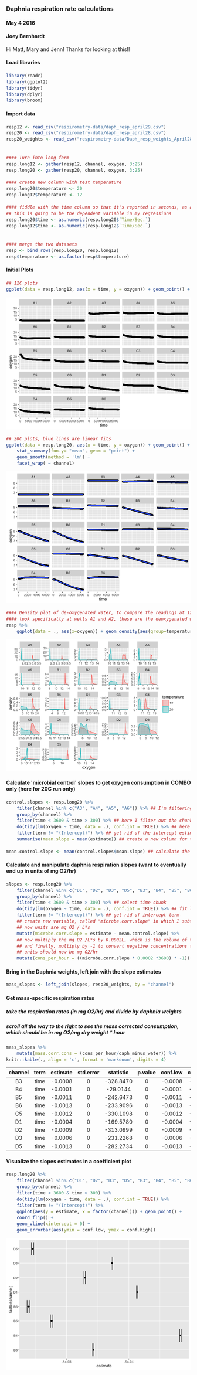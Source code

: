 ### Daphnia respiration rate calculations
#### May 4 2016
#### Joey Bernhardt


Hi Matt, Mary and Jenn! Thanks for looking at this!!

#### Load libraries

```r
library(readr)
library(ggplot2)
library(tidyr)
library(dplyr)
library(broom)
```

#### Import data

```r
resp12 <- read_csv("respirometry-data/daph_resp_april29.csv")
resp20 <- read_csv("respirometry-data/daph_resp_april28.csv")
resp20_weights <- read_csv("respirometry-data/Daph_resp_weights_April28.csv")


#### Turn into long form
resp.long12 <- gather(resp12, channel, oxygen, 3:25)
resp.long20 <- gather(resp20, channel, oxygen, 3:25)

#### create new column with test temperature
resp.long20$temperature <- 20
resp.long12$temperature <- 12

#### fiddle with the time column so that it's reported in seconds, as a numeric variable
## this is going to be the dependent variable in my regressions
resp.long20$time <- as.numeric(resp.long20$`Time/Sec.`)
resp.long12$time <- as.numeric(resp.long12$`Time/Sec.`)


#### merge the two datasets
resp <- bind_rows(resp.long20, resp.long12)
resp$temperature <- as.factor(resp$temperature)
```


#### Initial Plots

```r
## 12C plots
ggplot(data = resp.long12, aes(x = time, y = oxygen)) + geom_point() + facet_wrap( ~ channel)
```

![](05_Respiration_calcs_files/figure-html/unnamed-chunk-3-1.png)<!-- -->

```r
## 20C plots, blue lines are linear fits
ggplot(data = resp.long20, aes(x = time, y = oxygen)) + geom_point() +
	stat_summary(fun.y= "mean", geom = "point") +
	geom_smooth(method = 'lm') + 
	facet_wrap( ~ channel)
```

![](05_Respiration_calcs_files/figure-html/unnamed-chunk-3-2.png)<!-- -->

```r
#### Density plot of de-oxygenated water, to compare the readings at 12 and 20C
#### look specifically at wells A1 and A2, these are the deoxygenated water
resp %>% 
	ggplot(data = ., aes(x=oxygen)) + geom_density(aes(group=temperature, colour=temperature, fill=temperature), alpha=0.3) + facet_wrap( ~ channel, scales = "free")
```

![](05_Respiration_calcs_files/figure-html/unnamed-chunk-3-3.png)<!-- -->


#### Calculate 'microbial control' slopes to get oxygen consumption in COMBO only (here for 20C run only)

```r
control.slopes <- resp.long20 %>% 
	filter(channel %in% c("A3", "A4", "A5", "A6")) %>% ## I'm filtering out only the A row, b/c these were my plain COMBO wells
	group_by(channel) %>% 
	filter(time < 3600 & time > 300) %>% ## here I filter out the chunk of time between 5 minutes and one hour
	do(tidy(lm(oxygen ~ time, data = .), conf.int = TRUE)) %>% ## here I fit a linear model of oxygen concentration as a function of time, for each well
	filter(term != "(Intercept)") %>% ## get rid of the intercept estimate
	summarise(mean.slope = mean(estimate)) ## create a new column for the mean slope

mean.control.slope <- mean(control.slopes$mean.slope) ## calculate the mean control slope
```
#### Calculate and manipulate daphnia respiration slopes (want to eventually end up in units of mg O2/hr)

```r
slopes <- resp.long20 %>% 
	filter(channel %in% c("D1", "D2", "D3", "D5", "B3", "B4", "B5", "B6", "C5")) %>% ## pull out the wells where it looks like the measurements worked
	group_by(channel) %>% 
	filter(time < 3600 & time > 300) %>% ## select time chunk
	do(tidy(lm(oxygen ~ time, data = .), conf.int = TRUE)) %>% ## fit linear models, grouped by channel
	filter(term != "(Intercept)") %>% ## get rid of intercept term
	## create new variable, called "microbe.corr.slope" in which I subtract the mean of the COMBO only slopes, correcting for microbial respiration
	## now units are mg O2 / L*s
	mutate(microbe.corr.slope = estimate - mean.control.slope) %>% 
	## now multiply the mg O2 /L*s by 0.0002L, which is the volume of the wells, and by 3600s, to convert my metric in seconds to hours
	## and finally, multiply by -1 to convert negative concentrations to a positive respiration value
	## units should now be mg O2/hr
	mutate(cons_per_hour = ((microbe.corr.slope * 0.0002 *3600) * -1)) 
```

#### Bring in the Daphnia weights, left join with the slope estimates

```r
mass_slopes <- left_join(slopes, resp20_weights, by = "channel")
```
#### Get mass-specific respiration rates
##### take the respiration rates (in mg O2/hr) and divide by daphnia weights
##### scroll all the way to the right to see the mass corrected consumption, which should be in mg O2/mg dry weight * hour

```r
mass_slopes %>% 
	mutate(mass.corr.cons = (cons_per_hour/daph_minus_water)) %>% 
knitr::kable(., align = 'c', format = 'markdown', digits = 4)
```



| channel | term | estimate | std.error | statistic | p.value | conf.low | conf.high | microbe.corr.slope | cons_per_hour | Before  |  After  | daph_plus_water | water | mean_water | daph_minus_water | mass.corr.cons |
|:-------:|:----:|:--------:|:---------:|:---------:|:-------:|:--------:|:---------:|:------------------:|:-------------:|:-------:|:-------:|:---------------:|:-----:|:----------:|:----------------:|:--------------:|
|   B3    | time | -0.0008  |     0     | -328.8470 |    0    | -0.0008  |  -0.0008  |      -0.0008       |     6e-04     | 54.9625 | 54.9860 |     0.0235      |  NA   |   0.0192   |      0.0043      |     0.1350     |
|   B4    | time | -0.0001  |     0     | -29.0144  |    0    | -0.0001  |  -0.0001  |      -0.0001       |     1e-04     | 54.6966 | 54.7734 |     0.0768      |  NA   |   0.0192   |      0.0576      |     0.0014     |
|   B5    | time | -0.0011  |     0     | -242.6473 |    0    | -0.0011  |  -0.0011  |      -0.0011       |     8e-04     | 54.1293 | 54.2196 |     0.0903      |  NA   |   0.0192   |      0.0711      |     0.0116     |
|   B6    | time | -0.0013  |     0     | -233.9096 |    0    | -0.0013  |  -0.0013  |      -0.0013       |     1e-03     | 54.9597 | 55.0578 |     0.0981      |  NA   |   0.0192   |      0.0789      |     0.0122     |
|   C5    | time | -0.0012  |     0     | -330.1098 |    0    | -0.0012  |  -0.0012  |      -0.0012       |     9e-04     | 55.1164 | 55.2048 |     0.0884      |  NA   |   0.0192   |      0.0692      |     0.0124     |
|   D1    | time | -0.0004  |     0     | -169.5780 |    0    | -0.0004  |  -0.0004  |      -0.0005       |     3e-04     | 53.8989 | 53.9971 |     0.0982      |  NA   |   0.0192   |      0.0790      |     0.0042     |
|   D2    | time | -0.0009  |     0     | -313.0999 |    0    | -0.0009  |  -0.0008  |      -0.0009       |     6e-04     | 54.8825 | 54.9861 |     0.1036      |  NA   |   0.0192   |      0.0844      |     0.0075     |
|   D3    | time | -0.0006  |     0     | -231.2268 |    0    | -0.0006  |  -0.0006  |      -0.0007       |     5e-04     | 53.4927 | 53.5525 |     0.0598      |  NA   |   0.0192   |      0.0406      |     0.0117     |
|   D5    | time | -0.0013  |     0     | -282.2734 |    0    | -0.0013  |  -0.0013  |      -0.0013       |     9e-04     | 54.0971 | 54.1878 |     0.0907      |  NA   |   0.0192   |      0.0715      |     0.0131     |

#### Visualize the slopes estimates in a coefficient plot

```r
resp.long20 %>% 
	filter(channel %in% c("D1", "D2", "D3", "D5", "B3", "B4", "B5", "B6")) %>% 
	group_by(channel) %>% 
	filter(time < 3600 & time > 300) %>% 
	do(tidy(lm(oxygen ~ time, data = .), conf.int = TRUE)) %>%
	filter(term != "(Intercept)") %>% 
	ggplot(aes(y = estimate, x = factor(channel))) + geom_point() + 
	coord_flip() +
	geom_vline(xintercept = 0) +
	geom_errorbar(aes(ymin = conf.low, ymax = conf.high)) 
```

![](05_Respiration_calcs_files/figure-html/unnamed-chunk-8-1.png)<!-- -->
